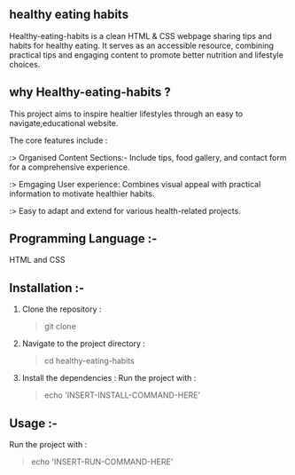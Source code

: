 ## healthy eating habits
Healthy-eating-habits is a clean HTML & CSS webpage sharing tips and habits for healthy eating. It serves as an accessible resource, combining practical tips and engaging content to promote better nutrition and lifestyle choices.

## why Healthy-eating-habits ?
This project aims to inspire healtier lifestyles through an easy to navigate,educational website.

The core features include :

:> Organised Content Sections:-
Include tips, food gallery, and contact form for a comprehensive experience.

:> Emgaging User experience: Combines visual appeal with practical information to motivate healthier habits.

:> Easy to adapt and extend for various health-related projects.

## Programming Language :-
HTML and CSS

## Installation :-
1. Clone the repository :
    > git clone 

2. Navigate to the project directory :
    > cd healthy-eating-habits

3. Install the dependencies :
    Run the project with :
    > echo 'INSERT-INSTALL-COMMAND-HERE'

## Usage :-
  Run the project with :
  > echo 'INSERT-RUN-COMMAND-HERE'